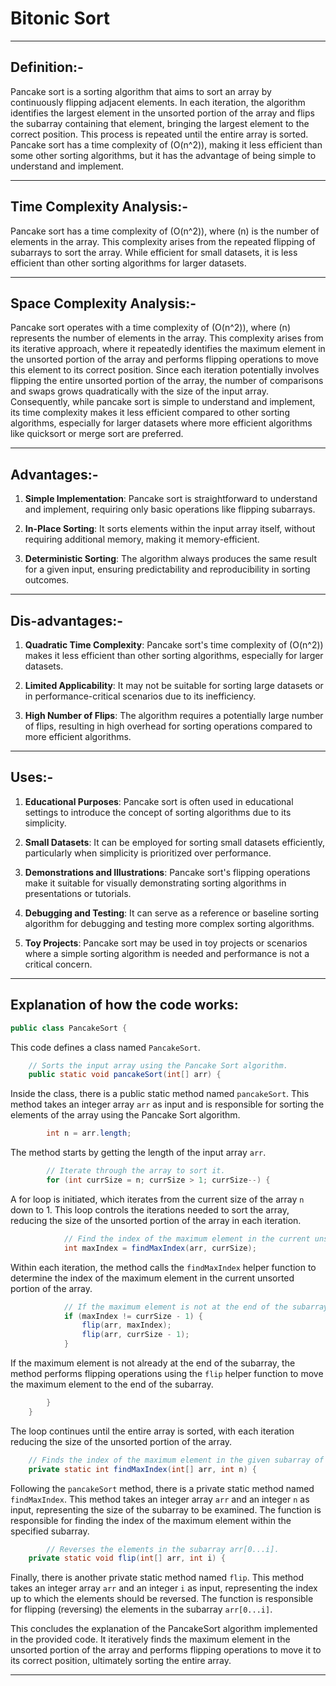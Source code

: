 #  Bitonic Sort
-----

## Definition:-

Pancake sort is a sorting algorithm that aims to sort an array by continuously flipping adjacent elements. In each iteration, the algorithm identifies the largest element in the unsorted portion of the array and flips the subarray containing that element, bringing the largest element to the correct position. This process is repeated until the entire array is sorted.
Pancake sort has a time complexity of \(O(n^2)\), making it less efficient than some other sorting algorithms, but it has the advantage of being simple to understand and implement.

-----

## Time Complexity Analysis:-

Pancake sort has a time complexity of \(O(n^2)\), where \(n\) is the number of elements in the array. This complexity arises from the repeated flipping of subarrays to sort the array. While efficient for small datasets, it is less efficient than other sorting algorithms for larger datasets.

-----

## Space Complexity Analysis:-

Pancake sort operates with a time complexity of \(O(n^2)\), where \(n\) represents the number of elements in the array. This complexity arises from its iterative approach, where it repeatedly identifies the maximum element in the unsorted portion of the array and performs flipping operations to move this element to its correct position. Since each iteration potentially involves flipping the entire unsorted portion of the array, the number of comparisons and swaps grows quadratically with the size of the input array. Consequently, while pancake sort is simple to understand and implement, its time complexity makes it less efficient compared to other sorting algorithms, especially for larger datasets where more efficient algorithms like quicksort or merge sort are preferred.

-----

## Advantages:-

1. **Simple Implementation**: Pancake sort is straightforward to understand and implement, requiring only basic operations like flipping subarrays.
  
2. **In-Place Sorting**: It sorts elements within the input array itself, without requiring additional memory, making it memory-efficient.
  
3. **Deterministic Sorting**: The algorithm always produces the same result for a given input, ensuring predictability and reproducibility in sorting outcomes.

----

## Dis-advantages:-

1. **Quadratic Time Complexity**: Pancake sort's time complexity of \(O(n^2)\) makes it less efficient than other sorting algorithms, especially for larger datasets.
  
2. **Limited Applicability**: It may not be suitable for sorting large datasets or in performance-critical scenarios due to its inefficiency.
  
3. **High Number of Flips**: The algorithm requires a potentially large number of flips, resulting in high overhead for sorting operations compared to more efficient algorithms.

-----

## Uses:-

1. **Educational Purposes**: Pancake sort is often used in educational settings to introduce the concept of sorting algorithms due to its simplicity.

2. **Small Datasets**: It can be employed for sorting small datasets efficiently, particularly when simplicity is prioritized over performance.

3. **Demonstrations and Illustrations**: Pancake sort's flipping operations make it suitable for visually demonstrating sorting algorithms in presentations or tutorials.

4. **Debugging and Testing**: It can serve as a reference or baseline sorting algorithm for debugging and testing more complex sorting algorithms.

5. **Toy Projects**: Pancake sort may be used in toy projects or scenarios where a simple sorting algorithm is needed and performance is not a critical concern.

-----

## Explanation of how the code works:

```java
public class PancakeSort {
```

This code defines a class named `PancakeSort`.

```java
    // Sorts the input array using the Pancake Sort algorithm.
    public static void pancakeSort(int[] arr) {
```

Inside the class, there is a public static method named `pancakeSort`. This method takes an integer array `arr` as input and is responsible for sorting the elements of the array using the Pancake Sort algorithm.

```java
        int n = arr.length;
```

The method starts by getting the length of the input array `arr`.

```java
        // Iterate through the array to sort it.
        for (int currSize = n; currSize > 1; currSize--) {
```

A for loop is initiated, which iterates from the current size of the array `n` down to 1. This loop controls the iterations needed to sort the array, reducing the size of the unsorted portion of the array in each iteration.

```java
            // Find the index of the maximum element in the current unsorted subarray.
            int maxIndex = findMaxIndex(arr, currSize);
```

Within each iteration, the method calls the `findMaxIndex` helper function to determine the index of the maximum element in the current unsorted portion of the array.

```java
            // If the maximum element is not at the end of the subarray, perform flips to move it to the end.
            if (maxIndex != currSize - 1) {
                flip(arr, maxIndex);
                flip(arr, currSize - 1);
            }
```

If the maximum element is not already at the end of the subarray, the method performs flipping operations using the `flip` helper function to move the maximum element to the end of the subarray.

```java
        }
    }
```

The loop continues until the entire array is sorted, with each iteration reducing the size of the unsorted portion of the array.

```java
    // Finds the index of the maximum element in the given subarray of arr.
    private static int findMaxIndex(int[] arr, int n) {
```

Following the `pancakeSort` method, there is a private static method named `findMaxIndex`. This method takes an integer array `arr` and an integer `n` as input, representing the size of the subarray to be examined. The function is responsible for finding the index of the maximum element within the specified subarray.

```java
        // Reverses the elements in the subarray arr[0...i].
    private static void flip(int[] arr, int i) {
```

Finally, there is another private static method named `flip`. This method takes an integer array `arr` and an integer `i` as input, representing the index up to which the elements should be reversed. The function is responsible for flipping (reversing) the elements in the subarray `arr[0...i]`.

This concludes the explanation of the PancakeSort algorithm implemented in the provided code. It iteratively finds the maximum element in the unsorted portion of the array and performs flipping operations to move it to its correct position, ultimately sorting the entire array.

-----